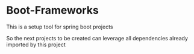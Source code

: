 # Boot-Frameworks
This is a setup tool for spring boot projects

So the next projects to be created can leverage all dependencies already imported by this project
